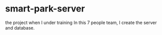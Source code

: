 # smart-park-server
the project when I under training
In this 7 people team, I create the server and database.
